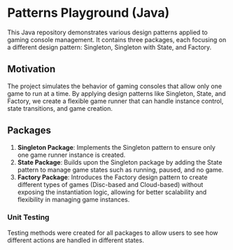 # Patterns Playground (Java)

This Java repository demonstrates various design patterns applied to gaming console management. It contains three packages, each focusing on a different design pattern: Singleton, Singleton with State, and Factory.

## Motivation

The project simulates the behavior of gaming consoles that allow only one game to run at a time. By applying design patterns like Singleton, State, and Factory, we create a flexible game runner that can handle instance control, state transitions, and game creation.

## Packages

1. **Singleton Package**: Implements the Singleton pattern to ensure only one game runner instance is created.
2. **State Package**: Builds upon the Singleton package by adding the State pattern to manage game states such as running, paused, and no game.
3. **Factory Package**: Introduces the Factory design pattern to create different types of games (Disc-based and Cloud-based) without exposing the instantiation logic, allowing for better scalability and flexibility in managing game instances.

### Unit Testing
Testing methods were created for all packages to allow users to see how different actions are handled in different states.